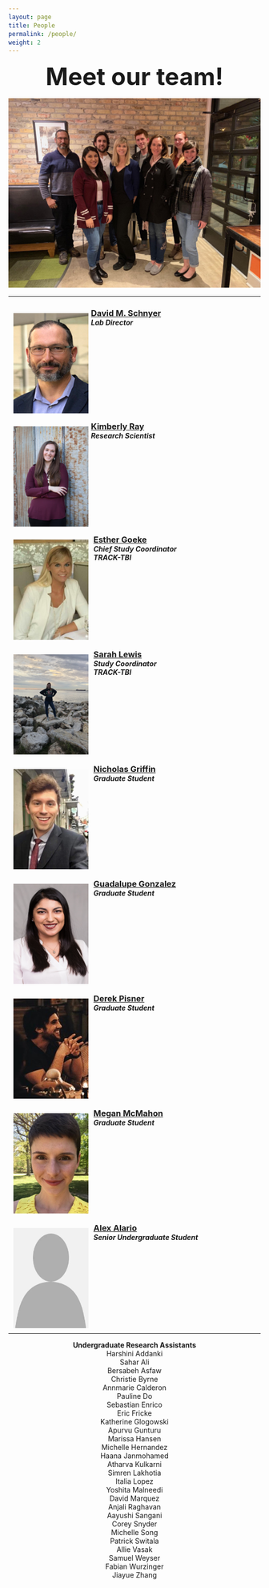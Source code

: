 ```yaml
---
layout: page
title: People
permalink: /people/
weight: 2
---
```


<center><strong><font size="15"> Meet our team! </font></strong></center>

![Team picture](/assets/team.jpg)
<hr>

<!-- A template to either change your current profile on the People page OR to add in a new member. Simply copy and paste the lines of code below OR add in what you need. If you don't need some lines of code, remove them (aka social media links). Do not change the CSS.

<div>

<img src="/assets/name-of-your-photo.jpg" hspace="10" style="width:150px; height:200px; float:left; margin: 10px;">
<h3 style="margin-bottom:0;"> <a href="/people/your-permalink/"> Your Name </a></h3>
<h5 style="margin-top:0; margin-bottom:0;"> Your Position </h5>
<a href="https://orcid.org/NUMBER" target="_blank"><i class="ai ai-orcid-square ai-lg"></i></a>
<a href="https://www.researchgate.net/profile/USERNAME" target="_blank"><i class="ai ai-researchgate-square ai-lg"></i></a>
<a href="http://scholar.google.com/citations?user=USERNAME" target="_blank"><i class="ai ai-google-scholar-square ai-lg"></i></a>
<a href="WEBSITE LINK" target="_blank"><i class="fas fa-external-link-square-alt fa-lg"></i></a>
<a href="LINKEDIN PROFILE LINK" target="_blank"><i class="fab fab fa-linkedin fa-lg"></i></a>
<a href="mailto: YOUR EMAIL"><i class="fas fa-envelope-square fa-lg"></i></a>
<a href="https://twitter.com/USERNAME" target="_blank"><i class="fab fa-twitter-square fa-lg"></i></a>
<a href="https://github.com/USERNAME" target="_blank"><i class="fab fa-github-square fa-lg"></i></a>

</div>

<p style="clear: both;">

-->

<!-- Dr. Schnyer -->

<div>

<img src="/assets/david-schnyer.png" hspace="10" style="width:150px; height:200px; float:left; margin: 10px; margin-right: 1%; margin-bottom: 0.5em;">
<h3 style="margin-bottom:0;"> <a href="/people/davidmschnyer/"> David M. Schnyer </a></h3>
<h5 style="margin-top:0; margin-bottom:0;"> Lab Director </h5>
<a href="https://www.researchgate.net/profile/David_Schnyer" target="_blank"><i class="ai ai-researchgate-square ai-lg"></i></a>
<a href="mailto: schnyer@utexas.edu"><i class="fas fa-envelope-square fa-lg"></i></a>
<a href="https://twitter.com/DMSchnyer" target="_blank"><i class="fab fa-twitter-square fa-lg"></i></a>
<a href="https://github.com/Dschnyer" target="_blank"><i class="fab fa-github-square fa-lg"></i></a>

</div>

<p style="clear: both;">

<!-- Kimberly Ray -->

<div>

<img src="/assets/KLR-labwebsitephoto.jpg" hspace="10" style="width:150px; height:200px; float:left; margin: 10px; margin-right: 1%; margin-bottom: 0.5em;">
<h3 style="margin-bottom:0;"> <a href="/people/kimray/"> Kimberly Ray </a></h3>
<h5 style="margin-top:0; margin-bottom:0;"> Research Scientist </h5>
<a href="https://orcid.org/0000-0003-1302-2834" target="_blank"><i class="ai ai-orcid-square ai-lg"></i></a>
<a href="http://scholar.google.com/citations?user=Qt6OuAkAAAAJ" target="_blank"><i class="ai ai-google-scholar-square ai-lg"></i></a>
<a href="https://www.researchgate.net/profile/Kimberly_Ray" target="_blank"><i class="ai ai-researchgate-square ai-lg"></i></a>
<a href="https://github.com/kimberlylray" target="_blank"><i class="fab fa-github-square fa-lg"></i></a>

</div>

<p style="clear: both;">

<!-- Esther Goeke -->

<div>

<img src="/assets/esther-goeke.jpg" hspace="10" style="width:150px; height:200px; float:left; margin: 10px;">
<h3 style="margin-bottom:0; "> <a href="/people/esthergoeke/"> Esther Goeke </a></h3>
<h5 style="margin-top:0; margin-bottom:0"> Chief Study Coordinator</h5>
<h5 style="margin-top:0; margin-bottom:0;"> TRACK-TBI</h5>
<a href="https://github.com/egoeke" target="_blank"><i class="fab fa-github-square fa-lg"></i></a>


</div>

<p style="clear: both;">

<!-- Sarah Lewis -->

<div>

<img src="/assets/Sarah-Lewis.jpg" hspace="10" style="width:150px; height:200px; float:left; margin: 10px;">
<h3 style="margin-bottom:0;"> <a href="/people/sarahlewis/"> Sarah Lewis</a></h3>
<h5 style="margin-top:0; margin-bottom:0;"> Study Coordinator</h5>
<h5 style="margin-top:0; margin-bottom:0;"> TRACK-TBI </h5>

</div>

<p style="clear: both;">

<!-- Nicholas Griffin -->

<div>

<img src="/assets/nicholas-griffin.jpg" hspace="10" style="width:150px; height:200px; float:left; margin: 10px;">
<h3 style="margin-bottom:0;"> <a href="/people/nicholasgriffin/"> Nicholas Griffin </a></h3>
<h5 style="margin-top:0; margin-bottom:0;"> Graduate Student </h5>

<a href="http://scholar.google.com/citations?user=QBwyHvUAAAAJ" target="_blank"><i class="ai ai-google-scholar-square ai-lg"></i></a>
<a href="https://liberalarts.utexas.edu/psychology/graduate/profile.php?id=nrg672" target="_blank"><i class="fas fa-external-link-square-alt fa-lg"></i></a>
<a href="https://www.linkedin.com/in/nicholas-griffin-b390aa162/" target="_blank"><i class="fab fab fa-linkedin fa-lg"></i></a>
<a href="mailto: ngriffin@utexas.edu"><i class="fas fa-envelope-square fa-lg"></i></a>
<a href="https://github.com/nrgriffin" target="_blank"><i class="fab fa-github-square fa-lg"></i></a>

</div>

<p style="clear: both;">

<!-- Guadalupe Gonzalez -->

<div>

<img src="/assets/LupitaGlez.jpg" hspace="10" style="width:150px; height:200px; float:left; margin: 10px;">
<h3 style="margin-bottom:0;"> <a href="/people/guadalupegonzalez/"> Guadalupe Gonzalez</a></h3>
<h5 style="margin-top:0; margin-bottom:0;"> Graduate Student </h5>
<a href="https://www.researchgate.net/profile/Guadalupe_Gonzalez25" target="_blank"><i class="ai ai-researchgate-square ai-lg"></i></a>
<a href="http://scholar.google.com/citations?user=wMbLAigAAAAJ&hl=en&citsig=AMD79opA7ynYpznqTIUP7N7hn0SzileNpw" target="_blank"><i class="ai ai-google-scholar-square ai-lg"></i></a>
<a href=" https://liberalarts.utexas.edu/psychology/graduate/profile.php?id=gsg569" target="_blank"><i class="fas fa-external-link-square-alt fa-lg"></i></a>
<a href="https://www.linkedin.com/in/guadalupe-gonzalez-b4a0489a" target="_blank"><i class="fab fab fa-linkedin fa-lg"></i></a>
<a href="mailto: lupitagon@utexas.edu"><i class="fas fa-envelope-square fa-lg"></i></a>

</div>

<p style="clear: both;">

<!-- Derek Pisner -->

<div>

<img src="/assets/derek-pisner.png" hspace="10" style="width:150px; height:200px; float:left; margin: 10px;">
<h3 style="margin-bottom:0;"> <a href="/people/derekpisner/"> Derek Pisner</a></h3>
<h5 style="margin-top:0; margin-bottom:0;"> Graduate Student </h5>
<a href="http://scholar.google.com/citations?user=fxkMpsYAAAAJ&hl" target="_blank"><i class="ai ai-google-scholar-square ai-lg"></i></a>
<a href="https://dpys.github.io/" target="_blank"><i class="fas fa-external-link-square-alt fa-lg"></i></a>
<a href="https://github.com/dPys" target="_blank"><i class="fab fa-github-square fa-lg"></i></a>

</div>

<p style="clear: both;">

<!-- Megan McMahon -->

<div>

<img src="/assets/megan-mcmahon.jpg" hspace="10" style="width:150px; height:200px; float:left; margin: 10px;">
<h3 style="margin-bottom:0;"> <a href="/people/meganmcmahon/"> Megan McMahon</a></h3>
<h5 style="margin-top:0; margin-bottom:0;"> Graduate Student </h5>
<a href="https://www.researchgate.net/profile/Megan_Mcmahon4" target="_blank"><i class="ai ai-researchgate-square ai-lg"></i></a>
<a href="http://scholar.google.com/citations?user=gQt3NCoAAAAJ" target="_blank"><i class="ai ai-google-scholar-square ai-lg"></i></a>
<a href=" https://liberalarts.utexas.edu/psychology/graduate/profile.php?id=mcm5324" target="_blank"><i class="fas fa-external-link-square-alt fa-lg"></i></a>
<a href="https://github.com/mcmahonmc" target="_blank"><i class="fab fa-github-square fa-lg"></i></a>

</div>

<p style="clear: both;">

<!-- Alex Alario -->

<div>

<img src="/assets/placeholder.jpg" hspace="10" style="width:150px; height:200px; float:left; margin: 10px;">
<h3 style="margin-bottom:0;"> <a href="/people/alexalario/"> Alex Alario</a></h3>
<h5 style="margin-top:0; margin-bottom:0;"> Senior Undergraduate Student </h5>
<a href="https://github.com/alexalario" target="_blank"><i class="fab fa-github-square fa-lg"></i></a>

</div>

<p style="clear: both;">

<hr>

<!-- List of RAs -->

<center> <strong> Undergraduate Research Assistants </strong> </center>

<center> Harshini Addanki </center>
<center> Sahar Ali </center>
<center> Bersabeh Asfaw </center>
<center> Christie Byrne </center>
<center> Annmarie Calderon </center>
<center> Pauline Do </center>
<center> Sebastian Enrico </center>
<center> Eric Fricke </center>
<center> Katherine Glogowski </center>
<center> Apurvu Gunturu </center>
<center> Marissa Hansen </center>
<center> Michelle Hernandez </center>
<center> Haana Janmohamed </center>
<center> Atharva Kulkarni </center>
<center> Simren Lakhotia </center>
<center> Italia Lopez </center>
<center> Yoshita Malneedi </center>
<center> David Marquez </center>
<center> Anjali Raghavan </center>
<center> Aayushi Sangani </center>
<center> Corey Snyder </center>
<center> Michelle Song </center>
<center> Patrick Switala </center>
<center> Allie Vasak </center>
<center> Samuel Weyser </center>
<center> Fabian Wurzinger </center>
<center> Jiayue Zhang</center>
	
